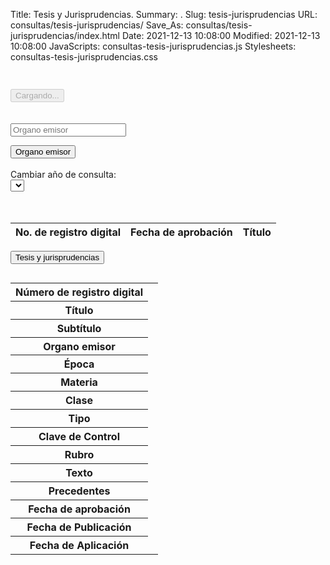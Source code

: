 Title: Tesis y Jurisprudencias.
Summary: .
Slug: tesis-jurisprudencias
URL: consultas/tesis-jurisprudencias/
Save_As: consultas/tesis-jurisprudencias/index.html
Date: 2021-12-13 10:08:00
Modified: 2021-12-13 10:08:00
JavaScripts: consultas-tesis-jurisprudencias.js
Stylesheets: consultas-tesis-jurisprudencias.css


<div id='consultas'>
  <div class="container" style="overflow:auto;" >
    <h2 id="consultaJuzgado"></h2>
  </div>
  <div class="container d-flex justify-content-center" style="overflow:auto;" >
    <button id="divcargando" class="btn btn-lg btn-light"  type="button" disabled>
      <span class="spinner-border spinner-border-lg" role="status" aria-hidden="true"></span>
      Cargando...
    </button>
  </div>
    
  <div class="container" id="autoridades" style="overflow:auto;" >
    <br><br>    
    <div class="input-group">
      <div class="input-group-prepend">
        <span class="input-group-text" id="basic-addon2"><i class="fa fa-search"></i></span>
      </div>
      <input id="search-autoridad" type="text" class="form-control" placeholder="Organo emisor" aria-describedby="basic-addon2">
    </div>
    <span class="list-countAutoridades"></span>
    <ul class ="titleAutoridades-ul ul list-group" id="listAutoridades">
    </ul>
  </div>
  
  <div class="container" id="tablaResultado" style="overflow:auto;" >
    <button id="btnbackAutoridades" type="button" class="btn btn-secondary">
      <i class="fa fa-arrow-left" aria-hidden="true"></i>
      Organo emisor
    </button>
    <br><br>
    <div class="row g-3 align-items-center">
      <div class="col-auto">
        <label for="anio">Cambiar año de consulta:</label>
      </div>
      <div class="col-auto">
        <select class="form-control" id="anio"></select>
      </div>
    </div>
    <br><br>
    <table id="ListasTable" class="table table-striped table-bordered" style="width:100%">
      <thead>
        <tr>
          <th>No. de registro digital</th>
          <th>Fecha de aprobación</th>
          <th>Título</th>
        </tr>
      </thead>
    </table>
  </div>
  <div class="container" id="tablaDetalle" style="overflow:auto;" >
  <button id="btnbackTesisJusrisprudencias" type="button" class="btn btn-secondary">
      <i class="fa fa-arrow-left" aria-hidden="true"></i>
      Tesis y jurisprudencias
    </button>
    <h2 id="detalleTitulo"></h2>
    <table id="ListasTable" class="table table-striped table-bordered" style="width:100%">
      <tbody>
        <tr>
          <th>Número de registro digital</th>
          <td><span id="detalleRegistro"></span></td>
        </tr>
        <tr>
          <th>Título</th>
          <td><span id="detalleTituloTJ"></span></td>
        </tr>
        <tr>
          <th>Subtítulo</th>
          <td><span id="detalleSubtitulo"></span></td>
        </tr>
        <!-- <tr>
          <th>Organizacion</th>
          <td><span id="detalleDistrito"></span></td>
        </tr> -->
        <tr>
          <th>Organo emisor</th>
          <td><span id="detalleAutoridad"></span></td>
        </tr>
        <tr>
        <tr>
          <th>Época</th>
          <td><span id="detalleEpoca"></span></td>
        </tr>
        <tr>
          <th>Materia</th>
          <td><span id="detalleMateria"></span></td>
        </tr>
        <tr>
          <th>Clase</th>
          <td><span id="detalleClase"></span></td>
        </tr>
          <th>Tipo</th>
          <td><span id="detalleTipo"></span></td>
        </tr>
        <tr>
          <th>Clave de Control</th>
          <td><span id="detalleClaveControl"></span></td>
        </tr>
        <tr>
          <th>Rubro</th>
          <td><span id="detalleRubro"></span></td>
        </tr>
        <tr>
          <th>Texto</th>
          <td style="text-align: justify"><span id="detalleTexto"</span></td>
        </tr>
        <tr>
          <th>Precedentes</th>
          <td style="text-align: justify"><span id="detallePrecedentes"></span></td>
        </tr>
        <!-- <tr>
          <th>Votacion</th>
          <td><span id="detalleVotacion"></span></td>
        </tr>
        <tr>
          <th>Votos Particulares</th>
          <td><span id="detalleVotosParticulares"></span></td>
        </tr> -->
        <tr>
          <th>Fecha de aprobación</th>
          <td><span id="detalleAprobacionFecha"></span></td>
        </tr>
        <tr>
          <th>Fecha de Publicación</th>
          <td><span id="detallePublicacionTiempo"></span></td>
        </tr>
        <tr>
          <th>Fecha de Aplicación</th>
          <td><span id="detalleAplicacionTiempo"></span></td>
        </tr>
      </tbody>
    </table>
  </div>
</div>
